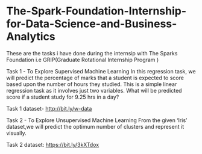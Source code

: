 # The-Spark-Foundation-Internship-for-Data-Science-and-Business-Analytics
These are the tasks i have done during the internsip with The Sparks Foundation i.e GRIP(Graduate Rotational Internship Program )  

Task 1 - To Explore Supervised Machine Learning In this regression task, we will predict the percentage of marks that a student is expected to score based upon the number of hours they studied. This is a simple linear regression task as it involves just two variables. What will be predicted score if a student study for 9.25 hrs in a day?

Task 1 dataset- http://bit.ly/w-data

Task 2 - To Explore Unsupervised Machine Learning From the given ‘Iris’ dataset,we will predict the optimum number of clusters and represent it visually.

Task 2 dataset: https://bit.ly/3kXTdox


